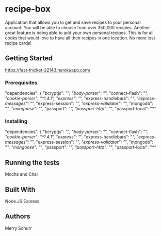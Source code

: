 # recipe-box

Application that allows you to get and save recipes to your personal account. You will be able to choose from over 350,000 recipies. Another great feature is being able to add your own personal recipes. This is for all cooks that would love to have all their recipes in one location. No more lost recipe cards! 

## Getting Started

https://fast-thicket-22143.herokuapp.com/

### Prerequisites

"dependencies": {
    "bcryptjs": "*",
    "body-parser": "*",
    "connect-flash": "*",
    "cookie-parser": "^1.4.1",
    "express": "*",
    "express-handlebars": "*",
    "express-messages": "*",
    "express-session": "*",
    "express-validator": "*",
    "mongodb": "*",
    "mongoose": "*",
    "passport": "*",
    "passport-http": "*",
    "passport-local": "*"

### Installing

"dependencies": {
    "bcryptjs": "*",
    "body-parser": "*",
    "connect-flash": "*",
    "cookie-parser": "^1.4.1",
    "express": "*",
    "express-handlebars": "*",
    "express-messages": "*",
    "express-session": "*",
    "express-validator": "*",
    "mongodb": "*",
    "mongoose": "*",
    "passport": "*",
    "passport-http": "*",
    "passport-local": "*"


## Running the tests

Mocha and Chai

## Built With

Node.JS
Express

## Authors

Merry Schurr


